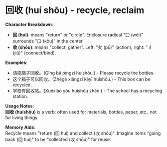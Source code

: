 # **回收 (huí shōu) - recycle, reclaim**

**Character Breakdown**:  
- **回 (huí)**: means "return" or "circle". Enclosure radical "囗 (wéi)" surrounds "口 (kǒu)" in the center.  
- **收 (shōu)**: means "collect, gather". Left: "攵 (pū)" (action), right: "丩 (jiū)" (connect/bind).

**Examples**:  
- 请把瓶子回收。(Qǐng bǎ píngzi huíshōu.) - Please recycle the bottles.  
- 这个箱子可以回收。(Zhège xiāngzi kěyǐ huíshōu.) - This box can be recycled.  
- 学校有回收站。(Xuéxiào yǒu huíshōu zhàn.) - The school has a recycling station.

**Usage Notes**:  
**回收 (huíshōu)** is a verb; often used for materials, bottles, paper, etc., not for living things.

**Memory Aids**:  
Recycle means "return (回 huí) and collect (收 shōu)". Imagine items "going back (回 huí)" to be "collected (收 shōu)" for reuse.